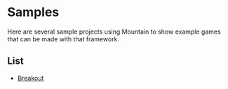 ﻿# Samples

Here are several sample projects using Mountain to show example games that can be made with that framework.

## List

- [Breakout](https://github.com/BloodLantern/Mountain/tree/samples/Samples/Breakout)
